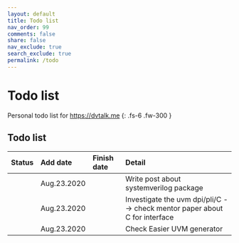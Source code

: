```yaml
---
layout: default
title: Todo list
nav_order: 99
comments: false
share: false
nav_exclude: true
search_exclude: true
permalink: /todo
---
```


# Todo list
Personal todo list for https://dvtalk.me
{: .fs-6 .fw-300 }

## Todo list

| Status      |Add date    | Finish date | Detail                                                                   |
|:------------|:-----------|:------------|:-------------------------------------------------------------------------|
|             |Aug.23.2020 |             |Write post about systemverilog package                                    |
|             |Aug.23.2020 |             |Investigate the uvm dpi/pli/C --> check mentor paper about C for interface|
|             |Aug.23.2020 |             |Check Easier UVM generator                                                |


